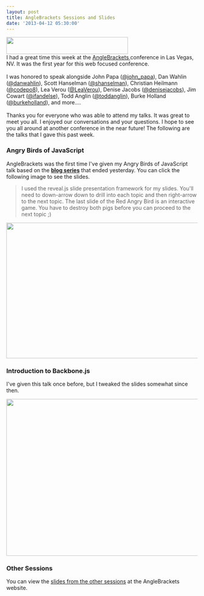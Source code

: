 ```yaml
---
layout: post
title: AngleBrackets Sessions and Slides
date: '2013-04-12 05:30:00'
---
```


<div><a href="http://www.anglebrackets.org/" imageanchor="1"><img border="0" height="45" src="http://3.bp.blogspot.com/-CkIyOCFlj-8/UWdQYeHP6II/AAAAAAAAZ_U/ca0jzjKiK-g/s320/anglebrackets.png" width="320"></a></div>
I had a great time this week at the <a href="http://www.anglebrackets.org/">AngleBrackets </a>conference in Las Vegas, NV. It was the first year for this web focused conference.<br><br>I was honored to speak alongside John Papa (<a href="http://twitter.com/john_papa">@john_papa</a>), Dan Wahlin (<a href="http://twitter.com/danwahlin">@danwahlin</a>), Scott Hanselman (<a href="http://twitter.com/shanselman">@shanselman</a>), Christian Heilmann (<a href="http://twitter.com/codepo8">@codepo8</a>), Lea Verou (<a href="http://twitter.com/LeaVerou">@LeaVerou</a>), Denise Jacobs (<a href="http://twitter.com/denisejacobs">@denisejacobs</a>), Jim Cowart (<a href="http://twitter.com/ifandelse">@ifandelse</a>), Todd Anglin (<a href="http://twitter.com/toddanglin">@toddanglin</a>), Burke Holland (<a href="http://twitter.com/burkeholland">@burkeholland</a>), and more....<br><br>Thanks you for everyone who was able to attend my talks. It was great to meet you all. I enjoyed our conversations and your questions. I hope to see you all around at another conference in the near future! The following are the talks that I gave this past week.

<h3>Angry Birds of JavaScript</h3>

AngleBrackets was the first time I've given my Angry Birds of JavaScript talk based on the <strong><a href="http://www.elijahmanor.com/2013/03/angry-birds-of-javascript-series.html" target="_blank">blog series</a></strong> that ended yesterday. You can click the following image to see the slides.

<blockquote>I used the reveal.js slide presentation framework for my slides. You'll need to down-arrow down to drill into each topic and then right-arrow to the next topic. The last slide of the Red Angry Bird is an interactive game. You have to destroy both pigs before you can proceed to the next topic ;)</blockquote>

<a href="http://elijahmanor.github.io/talks/angry-birds-javascript/index.html" imageanchor="1"><img border="0" height="358" src="http://1.bp.blogspot.com/-Sc48YX-sHXg/UWdbkH0NIAI/AAAAAAAAZ_0/NzzHr2kqiNk/s640/angry-birds-cover-600.png" width="640"></a>

<h3>Introduction to Backbone.js</h3>

I've given this talk once before, but I tweaked the slides somewhat since then.

<a href="http://elijahmanor.github.io/talks/intro-to-backbonejs/index.html" imageanchor="1"><img border="0" height="414" src="http://1.bp.blogspot.com/-uL6GMGiYdx0/UWdbuLY8NuI/AAAAAAAAZ_8/PEu8bbvdGUA/s640/intro-to-backbone-cover-600.png" width="640"></a>

<h3>Other Sessions</h3>

You can view the <a href="http://www.anglebrackets.org/downloads.aspx" target="_blank">slides from the other sessions</a> at the AngleBrackets website.